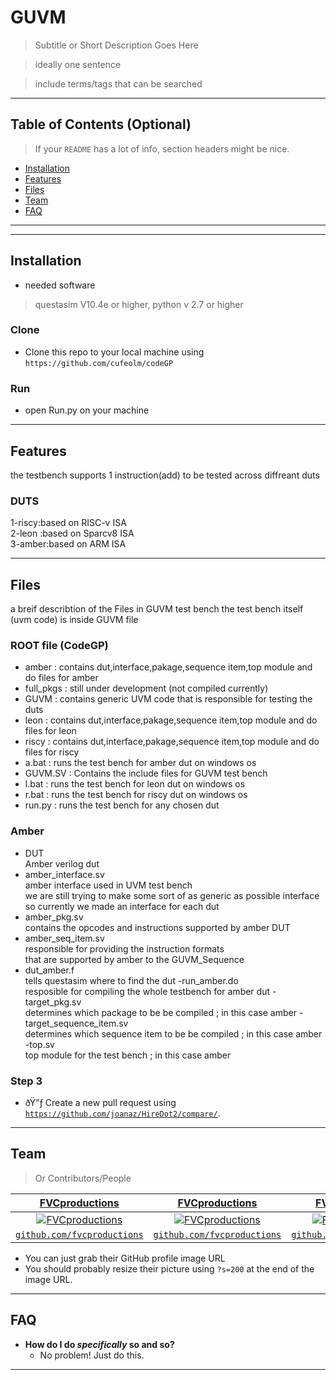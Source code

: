 
# GUVM

> Subtitle or Short Description Goes Here

> ideally one sentence

> include terms/tags that can be searched


---

## Table of Contents (Optional)

> If your `README` has a lot of info, section headers might be nice.

- [Installation](#Installation)
- [Features](#features)
- [Files](#Files)
- [Team](#team)
- [FAQ](#faq)

---

---

## Installation

- needed software 
>questasim V10.4e or higher,
>python v 2.7 or higher
### Clone

- Clone this repo to your local machine using `https://github.com/cufeolm/codeGP`

### Run

- open Run.py on your machine 

---

## Features
the testbench supports 1 instruction(add) to be tested across diffreant duts 
### DUTS 
1-riscy:based on RISC-v ISA  
2-leon :based on Sparcv8 ISA   
3-amber:based on ARM ISA   

---

## Files

a breif describtion of the Files in GUVM test bench
the test bench itself (uvm code) is inside GUVM file

### ROOT file (CodeGP)
- amber       : contains dut,interface,pakage,sequence item,top module and do files for amber
- full_pkgs   : still under development (not compiled currently) 
- GUVM        : contains generic UVM code that is responsible for testing the duts
- leon        : contains dut,interface,pakage,sequence item,top module and do files for leon
- riscy       : contains dut,interface,pakage,sequence item,top module and do files for riscy
- a.bat       : runs the test bench for amber dut on windows os
- GUVM.SV     : Contains the include files for GUVM test bench 
- l.bat       : runs the test bench for leon dut on windows os
- r.bat       : runs the test bench for riscy dut on windows os
- run.py      : runs the test bench for any chosen dut


### Amber
- DUT    
	Amber verilog dut
- amber_interface.sv    
	amber interface used in UVM test bench    
	we are still trying to make some sort of as generic as possible interface    
	so currently we made an interface for each dut    
- amber_pkg.sv         
	contains the opcodes and instructions supported by amber DUT 
- amber_seq_item.sv    
	responsible for providing the instruction formats     
	that are supported by amber to the GUVM_Sequence   
- dut_amber.f     
	tells questasim where to find the dut
-run_amber.do       
	resposible for compiling the whole testbench for amber dut 
-target_pkg.sv    
	determines which package to be be compiled ; in this case amber
-target_sequence_item.sv    
	determines which sequence item to be be compiled ; in this case amber
-top.sv    
	top module for the test bench ; in this case amber
### Step 3

- ðŸ”ƒ Create a new pull request using <a href="https://github.com/joanaz/HireDot2/compare/" target="_blank">`https://github.com/joanaz/HireDot2/compare/`</a>.

---

## Team

> Or Contributors/People

| <a href="http://fvcproductions.com" target="_blank">**FVCproductions**</a> | <a href="http://fvcproductions.com" target="_blank">**FVCproductions**</a> | <a href="http://fvcproductions.com" target="_blank">**FVCproductions**</a> |
| :---: |:---:| :---:|
| [![FVCproductions](https://avatars1.githubusercontent.com/u/4284691?v=3&s=200)](http://fvcproductions.com)    | [![FVCproductions](https://avatars1.githubusercontent.com/u/4284691?v=3&s=200)](http://fvcproductions.com) | [![FVCproductions](https://avatars1.githubusercontent.com/u/4284691?v=3&s=200)](http://fvcproductions.com)  |
| <a href="http://github.com/fvcproductions" target="_blank">`github.com/fvcproductions`</a> | <a href="http://github.com/fvcproductions" target="_blank">`github.com/fvcproductions`</a> | <a href="http://github.com/fvcproductions" target="_blank">`github.com/fvcproductions`</a> |

- You can just grab their GitHub profile image URL
- You should probably resize their picture using `?s=200` at the end of the image URL.

---

## FAQ

- **How do I do *specifically* so and so?**
    - No problem! Just do this.

---
